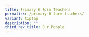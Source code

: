 ```yaml
---
title: Primary 6 Form Teachers
permalink: /primary-6-form-teachers/
variant: tiptap
description: ""
third_nav_title: Our People
---
```


